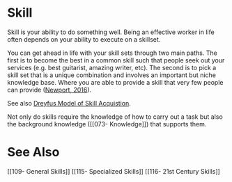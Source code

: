 # Skill
Skill is your ability to do something well. Being an effective worker in life often depends on your ability to execute on a skillset.

You can get ahead in life with your skill sets through two main paths. The first is to become the best in a common skill such that people seek out your services (e.g. best guitarist, amazing writer, etc). The second is to pick a skill set that is a unique combination and involves an important but niche knowledge base. Where you are able to provide a skill that very few people can provide ([Newport, 2016](https://forum.obsidian.md/t/obsidian-zettelkasten/1999/10)).

See also [Dreyfus Model of Skill Acquistion](https://www.wikiwand.com/en/Dreyfus_model_of_skill_acquisition).

Not only do skills require the knowledge of how to carry out a task but also the background knowledge ([[073- Knowledge]]) that supports them.

# See Also
[[109- General Skills]]
[[115- Specialized Skills]]
[[116- 21st Century Skills]]
